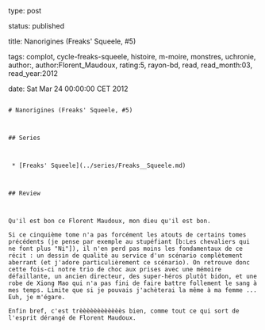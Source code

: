 type: post
status: published
title: Nanorigines (Freaks' Squeele, #5)
tags:  complot,  cycle-freaks-squeele,  histoire,  m-moire,  monstres,  uchronie, author:, author:Florent_Maudoux, rating:5, rayon-bd, read, read_month:03, read_year:2012
date: Sat Mar 24 00:00:00 CET 2012
~~~~~~
# Nanorigines (Freaks' Squeele, #5)

## Series

 * [Freaks' Squeele](../series/Freaks__Squeele.md)

## Review

Qu'il est bon ce Florent Maudoux, mon dieu qu'il est bon.  
Si ce cinquième tome n'a pas forcément les atouts de certains tomes précédents (je pense par exemple au stupéfiant [b:Les chevaliers qui ne font plus "Ni"]), il n'en perd pas moins les fondamentaux de ce récit : un dessin de qualité au service d'un scénario complètement aberrant (et j'adore particulièrement ce scénario). On retrouve donc cette fois-ci notre trio de choc aux prises avec une mémoire défaillante, un ancien directeur, des super-héros plutôt bidon, et une robe de Xiong Mao qui n'a pas fini de faire battre follement le sang à mes temps. Limite que si je pouvais j'achèterai la même à ma femme ... Euh, je m'égare.  
Enfin bref, c'est trèèèèèèèèèèèès bien, comme tout ce qui sort de l'esprit dérangé de Florent Maudoux.